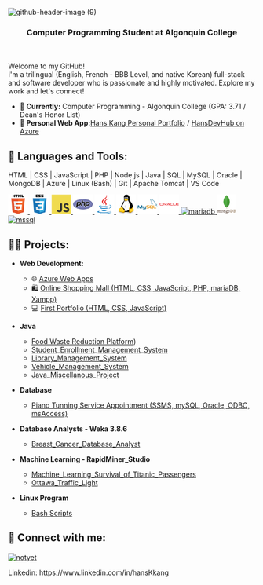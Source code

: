 ![github-header-image (9)](https://github.com/hanskkangg/hanskkangg/assets/156132740/28e3146f-8b75-4527-9859-c2001d09805e)

<h3 align="center">Computer Programming Student at Algonquin College</h3>

<br><br>
Welcome to my GitHub!  
I'm a trilingual (English, French - BBB Level, and native Korean) full-stack and software developer who is passionate and highly motivated. Explore my work and let's connect!

- 🌱 **Currently:** Computer Programming - Algonquin College (GPA: 3.71 / Dean's Honor List)  
- 🚀 **Personal Web App:**[Hans Kang Personal Portfolio](https://hanskang.com/) / [HansDevHub on Azure](https://hansdevhub-cxa3cba5hmhdhyb0.canadacentral-01.azurewebsites.net/)
  
<h2 align="left">💪 Languages and Tools:</h2>

HTML | CSS | JavaScript | PHP | Node.js | Java | SQL | MySQL | Oracle | MongoDB | Azure | Linux (Bash) | Git | Apache Tomcat | VS Code

<p align="left"> 
  <a href="https://www.w3.org/html/" target="_blank" rel="noreferrer"> <img src="https://raw.githubusercontent.com/devicons/devicon/master/icons/html5/html5-original-wordmark.svg" alt="html5" width="40" height="40"/> </a>
  <a href="https://www.w3schools.com/css/" target="_blank" rel="noreferrer"> <img src="https://raw.githubusercontent.com/devicons/devicon/master/icons/css3/css3-original-wordmark.svg" alt="css3" width="40" height="40"/> </a>
  <a href="https://developer.mozilla.org/en-US/docs/Web/JavaScript" target="_blank" rel="noreferrer"> <img src="https://raw.githubusercontent.com/devicons/devicon/master/icons/javascript/javascript-original.svg" alt="javascript" width="40" height="40"/> </a>
  <a href="https://www.php.net" target="_blank" rel="noreferrer"> <img src="https://raw.githubusercontent.com/devicons/devicon/master/icons/php/php-original.svg" alt="php" width="40" height="40"/> </a>
  <a href="https://www.java.com" target="_blank" rel="noreferrer"> <img src="https://raw.githubusercontent.com/devicons/devicon/master/icons/java/java-original.svg" alt="java" width="40" height="40"/> </a>
  <a href="https://www.linux.org/" target="_blank" rel="noreferrer"> <img src="https://raw.githubusercontent.com/devicons/devicon/master/icons/linux/linux-original.svg" alt="linux" width="40" height="40"/> </a>
  <a href="https://www.mysql.com/" target="_blank" rel="noreferrer"> <img src="https://raw.githubusercontent.com/devicons/devicon/master/icons/mysql/mysql-original-wordmark.svg" alt="mysql" width="40" height="40"/> </a>
  <a href="https://www.oracle.com/" target="_blank" rel="noreferrer"> <img src="https://raw.githubusercontent.com/devicons/devicon/master/icons/oracle/oracle-original.svg" alt="oracle" width="40" height="40"/> </a>
  <a href="https://mariadb.org/" target="_blank" rel="noreferrer"> <img src="https://www.vectorlogo.zone/logos/mariadb/mariadb-icon.svg" alt="mariadb" width="40" height="40"/> </a>
  <a href="https://www.mongodb.com/" target="_blank" rel="noreferrer"> <img src="https://raw.githubusercontent.com/devicons/devicon/master/icons/mongodb/mongodb-original-wordmark.svg" alt="mongodb" width="40" height="40"/> </a>
  <a href="https://www.microsoft.com/en-us/sql-server" target="_blank" rel="noreferrer"> <img src="https://www.svgrepo.com/show/303229/microsoft-sql-server-logo.svg" alt="mssql" width="40" height="40"/> </a>
</p>
<h2>👨‍💻 Projects:</h2>

- **Web Development:**  
  - 🌐 [Azure Web Apps](https://hansdevhub-cxa3cba5hmhdhyb0.canadacentral-01.azurewebsites.net/)
  - 🛍️ [Online Shopping Mall (HTML, CSS, JavaScript, PHP, mariaDB, Xampp)](https://github.com/hanskkangg/Web_Online_Shopping_Mall)
  - 💻 [First Portfolio (HTML, CSS, JavaScript)](https://github.com/hanskkangg/Web_First_Portfolio)  

- <b>Java</b>
  - [Food Waste Reduction Platform](https://github.com/hanskkangg/java_food_waste_reduction_platform))
  - [Student_Enrollment_Management_System](https://github.com/hanskkangg/Student_Enrollment_Management_System)
  - [Library_Management_System](https://github.com/hanskkangg/library_management_system)
  - [Vehicle_Management_System](https://github.com/hanskkangg/vehicle_management_system)
  - [Java_Miscellanous_Project](https://github.com/hanskkangg/java_miscellaneous_project)
- <b>Database</b>
  - [Piano Tunning Service Appointment (SSMS, mySQL, Oracle, ODBC, msAccess)](https://github.com/hanskkangg/Database_Piano_Service)
- <b>Database Analysts - Weka 3.8.6</b>
  - [Breast_Cancer_Database_Analyst](https://github.com/hanskkangg/Database_Analysis_Breast_Cancer)
- <b>Machine Learning - RapidMiner_Studio</b>
  - [Machine_Learning_Survival_of_Titanic_Passengers](https://github.com/hanskkangg/machine_learning_survival_of_titanic_passengers)
  - [Ottawa_Traffic_Light](https://github.com/hanskkangg/machine_learning_ottawa_traffic_light)
- <b>Linux Program</b>
  - [Bash Scripts](https://github.com/hanskkangg/Linux)
<h2> 🤳 Connect with me:</h2>
<a href="https://www.linkedin.com/in/hansKkang" target="_blank"><img align="center" src="https://raw.githubusercontent.com/rahuldkjain/github-profile-readme-generator/master/src/images/icons/Social/linked-in-alt.svg" alt="notyet" height="30" width="40" /></a>
</p>

</p>
Linkedin: https://www.linkedin.com/in/hansKkang

<!--
**joshmadakor1/joshmadakor1** is a ✨ _special_ ✨ repository because its `README.md` (this file) appears on your GitHub profile.
Here are some ideas to get you started:
- 🔭 I’m currently working on ...
- 🌱 I’m currently learning ...
- 👯 I’m looking to collaborate on ...
- 🤔 I’m looking for help with ...
- 💬 Ask me about ...
- 📫 How to reach me: ...
- 😄 Pronouns: ...
- ⚡ Fun fact: ...
-->
